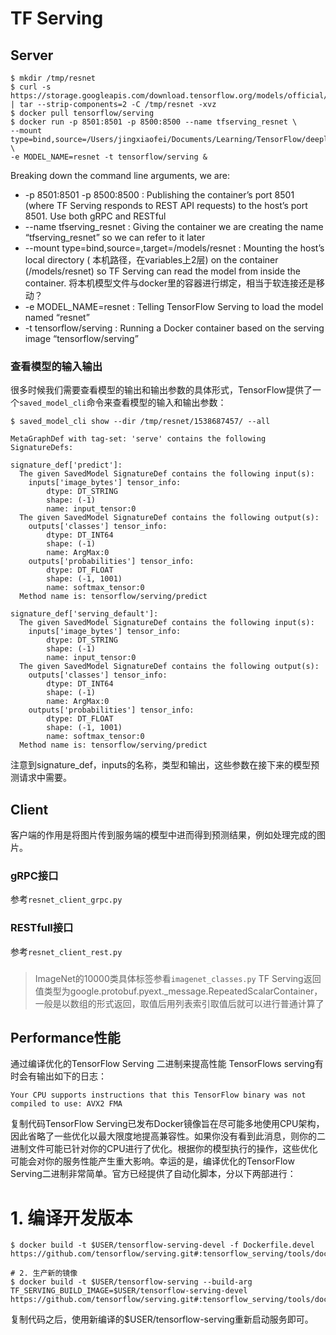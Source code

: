 # TF Serving

## Server

```
$ mkdir /tmp/resnet
$ curl -s https://storage.googleapis.com/download.tensorflow.org/models/official/20181001_resnet/savedmodels/resnet_v2_fp32_savedmodel_NHWC_jpg.tar.gz | tar --strip-components=2 -C /tmp/resnet -xvz
$ docker pull tensorflow/serving
$ docker run -p 8501:8501 -p 8500:8500 --name tfserving_resnet \
--mount type=bind,source=/Users/jingxiaofei/Documents/Learning/TensorFlow/deeplab_v3/resnet_serving/resnet,target=/models/resnet \
-e MODEL_NAME=resnet -t tensorflow/serving &
```

Breaking down the command line arguments, we are:
* -p 8501:8501 -p 8500:8500 : Publishing the container’s port 8501 (where TF Serving responds to REST API requests) to the host’s port 8501. Use both gRPC and RESTful
* --name tfserving_resnet : Giving the container we are creating the name “tfserving_resnet” so we can refer to it later
* --mount type=bind,source=<path to your model>,target=/models/resnet : Mounting the host’s local directory (<path to your model> 本机路径，在variables上2层) on the container (/models/resnet) so TF Serving can read the model from inside the container. 将本机模型文件与docker里的容器进行绑定，相当于软连接还是移动？
* -e MODEL_NAME=resnet : Telling TensorFlow Serving to load the model named “resnet”
* -t tensorflow/serving : Running a Docker container based on the serving image “tensorflow/serving”

### 查看模型的输入输出
很多时候我们需要查看模型的输出和输出参数的具体形式，TensorFlow提供了一个`saved_model_cli`命令来查看模型的输入和输出参数：
```
$ saved_model_cli show --dir /tmp/resnet/1538687457/ --all

MetaGraphDef with tag-set: 'serve' contains the following SignatureDefs:

signature_def['predict']:
  The given SavedModel SignatureDef contains the following input(s):
    inputs['image_bytes'] tensor_info:
        dtype: DT_STRING
        shape: (-1)
        name: input_tensor:0
  The given SavedModel SignatureDef contains the following output(s):
    outputs['classes'] tensor_info:
        dtype: DT_INT64
        shape: (-1)
        name: ArgMax:0
    outputs['probabilities'] tensor_info:
        dtype: DT_FLOAT
        shape: (-1, 1001)
        name: softmax_tensor:0
  Method name is: tensorflow/serving/predict

signature_def['serving_default']:
  The given SavedModel SignatureDef contains the following input(s):
    inputs['image_bytes'] tensor_info:
        dtype: DT_STRING
        shape: (-1)
        name: input_tensor:0
  The given SavedModel SignatureDef contains the following output(s):
    outputs['classes'] tensor_info:
        dtype: DT_INT64
        shape: (-1)
        name: ArgMax:0
    outputs['probabilities'] tensor_info:
        dtype: DT_FLOAT
        shape: (-1, 1001)
        name: softmax_tensor:0
  Method name is: tensorflow/serving/predict

```

注意到signature_def，inputs的名称，类型和输出，这些参数在接下来的模型预测请求中需要。

## Client
客户端的作用是将图片传到服务端的模型中进而得到预测结果，例如处理完成的图片。

### gRPC接口
参考`resnet_client_grpc.py`

### RESTfull接口
参考`resnet_client_rest.py`

### 

> ImageNet的10000类具体标签参看`imagenet_classes.py`
> TF Serving返回值类型为google.protobuf.pyext._message.RepeatedScalarContainer，一般是以数组的形式返回，取值后用列表索引取值后就可以进行普通计算了

## Performance性能
通过编译优化的TensorFlow Serving 二进制来提高性能
TensorFlows serving有时会有输出如下的日志：
```
Your CPU supports instructions that this TensorFlow binary was not compiled to use: AVX2 FMA
```
复制代码TensorFlow Serving已发布Docker镜像旨在尽可能多地使用CPU架构，因此省略了一些优化以最大限度地提高兼容性。如果你没有看到此消息，则你的二进制文件可能已针对你的CPU进行了优化。根据你的模型执行的操作，这些优化可能会对你的服务性能产生重大影响。幸运的是，编译优化的TensorFlow Serving二进制非常简单。官方已经提供了自动化脚本，分以下两部进行：

# 1. 编译开发版本
```
$ docker build -t $USER/tensorflow-serving-devel -f Dockerfile.devel https://github.com/tensorflow/serving.git#:tensorflow_serving/tools/docker

# 2. 生产新的镜像
$ docker build -t $USER/tensorflow-serving --build-arg TF_SERVING_BUILD_IMAGE=$USER/tensorflow-serving-devel https://github.com/tensorflow/serving.git#:tensorflow_serving/tools/docker
```
复制代码之后，使用新编译的$USER/tensorflow-serving重新启动服务即可。

